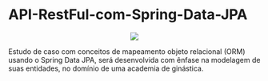 # API-RestFul-com-Spring-Data-JPA

<p align="center">
<img src="http://img.shields.io/static/v1?label=STATUS&message=EM%20DESENVOLVIMENTO&color=GREEN&style=for-the-badge"/>
</p>
Estudo de caso com conceitos de mapeamento objeto relacional (ORM) usando o Spring Data JPA, será desenvolvida com ênfase na modelagem de suas entidades, no domínio de uma academia de ginástica.
